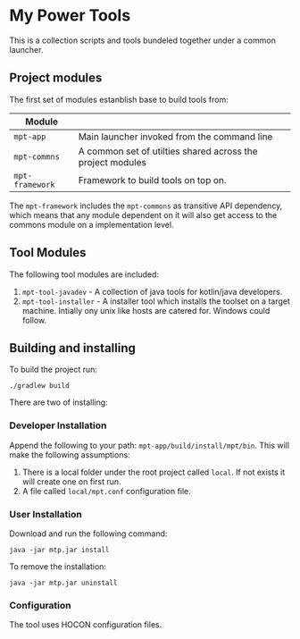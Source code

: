 
# My Power Tools

This is a collection scripts and tools bundeled together under a common launcher. 

## Project modules

The first set of modules estanblish base to build tools from:

| Module          |                                                            |
| --------------- | ---------------------------------------------------------- |
| `mpt-app`       | Main launcher invoked from the command line                |
| `mpt-commns`    | A common set of utilties shared across the project modules |
| `mpt-framework` | Framework to build tools on top on.                        |

The `mpt-framework` includes the `mpt-commons` as transitive API dependency, which means that any module dependent on
it will also get access to the commons module on a implementation level.

## Tool Modules

The following tool modules are included: 

1. `mpt-tool-javadev` - A collection of java tools for kotlin/java developers.
2. `mpt-tool-installer` - A installer tool which installs the toolset on a target machine. Intially ony unix like
    hosts are catered for. Windows could follow.

## Building and installing

To build the project run:

```shell
./gradlew build
```

There are two of installing:

### Developer Installation

Append the following to your path: `mpt-app/build/install/mpt/bin`. This will make the following assumptions:

1. There is a local folder under the root project called `local`. If not exists it will create one on first run.
2. A file called `local/mpt.conf` configuration file.

### User Installation

Download and run the following command:

```shell
java -jar mtp.jar install
```

To remove the installation:

```shell
java -jar mtp.jar uninstall
```

### Configuration

The tool uses HOCON configuration files.

